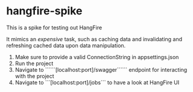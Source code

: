 # hangfire-spike

This is a spike for testing out HangFire 

It mimics an _expensive_ task, such as caching data and invalidating and refreshing cached data upon data manipulation. 

<ol>
  <li>Make sure to provide a valid ConnectionString in appsettings.json</li>
  <li>Run the project</li>  
  <li>Navigate to ``````[localhost:port]/swagger`````` endpoint for interacting with the project 
  <li>Navigate to ```[localhost:port]/jobs``` to have a look at HangFire UI</li>
</ol>

